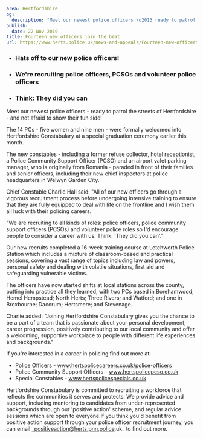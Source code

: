 ```yaml
area: Hertfordshire
og:
  description: "Meet our newest police officers \u2013 ready to patrol the streets of Hertfordshire \u2013 and not afraid to show their fun side!"
publish:
  date: 22 Nov 2019
title: Fourteen new officers join the beat
url: https://www.herts.police.uk/news-and-appeals/Fourteen-new-officers-join-the-beat-1038
```

* ### Hats off to our new police officers!

 * ### We're recruiting police officers, PCSOs and volunteer police officers

 * ### Think: They did you can

Meet our newest police officers - ready to patrol the streets of Hertfordshire - and not afraid to show their fun side!

The 14 PCs - five women and nine men - were formally welcomed into Hertfordshire Constabulary at a special graduation ceremony earlier this month.

The new constables - including a former refuse collector, hotel receptionist, a Police Community Support Officer (PCSO) and an airport valet parking manager, who is originally from Romania - paraded in front of their families and senior officers, including their new chief inspectors at police headquarters in Welwyn Garden City.

Chief Constable Charlie Hall said: "All of our new officers go through a vigorous recruitment process before undergoing intensive training to ensure that they are fully equipped to deal with life on the frontline and I wish them all luck with their policing careers.

"We are recruiting to all kinds of roles: police officers, police community support officers (PCSOs) and volunteer police roles so I'd encourage people to consider a career with us. Think: 'They did you can'."

Our new recruits completed a 16-week training course at Letchworth Police Station which includes a mixture of classroom-based and practical sessions, covering a vast range of topics including law and powers, personal safety and dealing with volatile situations, first aid and safeguarding vulnerable victims.

The officers have now started shifts at local stations across the county, putting into practice all they learned, with two PCs based in Borehamwood; Hemel Hempstead; North Herts; Three Rivers; and Watford; and one in Broxbourne; Dacorum; Hertsmere; and Stevenage.

Charlie added: "Joining Hertfordshire Constabulary gives you the chance to be a part of a team that is passionate about your personal development, career progression, positively contributing to our local community and offer a welcoming, supportive workplace to people with different life experiences and backgrounds."

If you're interested in a career in policing find out more at:

 * Police Officers - www.hertspolicecareers.co.uk/police-officers
 * Police Community Support Officers - www.hertspolicepcso.co.uk
 * Special Constables - www.hertspolicespecials.co.uk

Hertfordshire Constabulary is committed to recruiting a workforce that reflects the communities it serves and protects. We provide advice and support, including mentoring to candidates from under-represented backgrounds through our 'positive action' scheme, and regular advice sessions which are open to everyone.If you think you'd benefit from positive action support through your police officer recruitment journey, you can email _positiveaction@herts.pnn.police.uk_ to find out more.
